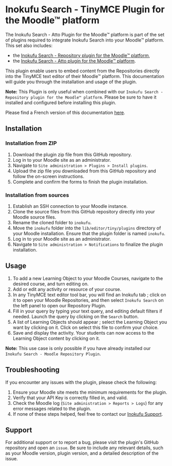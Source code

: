 Inokufu Search - TinyMCE Plugin for the Moodle™ platform
=================================

The Inokufu Search - Atto Plugin for the Moodle™ platform is part of the set of plugins required to integrate Inokufu Search into your Moodle™ platform. 
This set also includes:
- the [Inokufu Search - Repository plugin for the Moodle™ platform](https://github.com/inokufu/moodle-repository_inokufu), 
- the [Inokufu Search - Atto plugin for the Moodle™ platform](https://github.com/inokufu/moodle-atto_inokufu). 

This plugin enable users to embed content from the Repositories directly into the TinyMCE text editor of their Moodle™ platform.
This documentation will guide you through the installation and usage of the plugin.

**Note:** This Plugin is only useful when combined with our `Inokufu Search - Repository plugin for the Moodle™ platform`. Please be sure to have it installed and configured before installing this plugin.

Please find a French version of this documentation [here](./README.fr.md).

## Installation

### Installation from ZIP
1. Download the plugin zip file from this GitHub repository.
2. Log in to your Moodle site as an administrator.
3. Navigate to `Site administration > Plugins > Install plugins`.
4. Upload the zip file you downloaded from this GitHub repository and follow the on-screen instructions.
5. Complete and confirm the forms to finish the plugin installation.

### Installation from sources
1. Establish an SSH connection to your Moodle instance.
2. Clone the source files from this GitHub repository directly into your Moodle source files.
3. Rename the cloned folder to `inokufu`.
4. Move the `inokufu` folder into the `lib/editor/tiny/plugins` directory of your Moodle installation. Ensure that the plugin folder is named `inokufu`.
5. Log in to your Moodle site as an administrator.
6. Navigate to `Site administration > Notifications` to finalize the plugin installation.

## Usage
1. To add a new Learning Object to your Moodle Courses, navigate to the desired course, and turn editing on.
2. Add or edit any activity or resource of your course.
3. In any TinyMCE text editor tool bar, you will find an Inokufu tab ; click on it to open your Moodle Repositories, and then select `Inokufu Search` on the left panel to open our Repository Plugin. 
4. Fill in your query by typing your text query, and editing default filters if needed. Launch the query by clicking on the `Search` button.
5. A list of Learning Objects should appear ; select the Learning Object you want by clicking on it. Click on select this file to confirm your choice.
6. Save and display the activity. Your students can now access to the Learning Object content by clicking on it.

**Note:** This use case is only possible if you have already installed our `Inokufu Search - Moodle Repository Plugin`.

## Troubleshooting
If you encounter any issues with the plugin, please check the following:
1. Ensure your Moodle site meets the minimum requirements for the plugin.
2. Verify that your API Key is correctly filled in, and valid.
3. Check the Moodle log (`Site administration > Reports > Logs`) for any error messages related to the plugin.
4. If none of these steps helped, feel free to contact our [Inokufu Support](https://support.inokufu.com/).

## Support
For additional support or to report a bug, please visit the plugin's GitHub repository and open an `issue`. Be sure to include any relevant details, such as your Moodle version, plugin version, and a detailed description of the issue.
